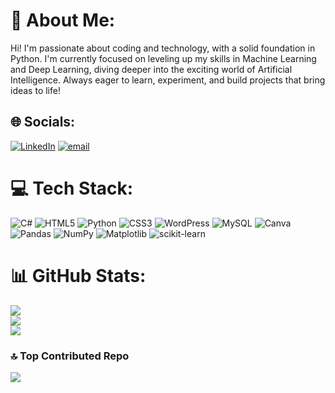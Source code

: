 # 💫 About Me:
Hi!
I'm passionate about coding and technology, with a solid foundation in Python. I'm currently focused on leveling up my skills in Machine Learning and Deep Learning, diving deeper into the exciting world of Artificial Intelligence. Always eager to learn, experiment, and build projects that bring ideas to life!


## 🌐 Socials:
[![LinkedIn](https://img.shields.io/badge/LinkedIn-%230077B5.svg?logo=linkedin&logoColor=white)](https://linkedin.com/in/https://www.linkedin.com/in/fatemeh-habibzadeh-heris/) [![email](https://img.shields.io/badge/Email-D14836?logo=gmail&logoColor=white)](mailto:fhabibzadehh@gmail.com) 

# 💻 Tech Stack:
![C#](https://img.shields.io/badge/c%23-%23239120.svg?style=for-the-badge&logo=csharp&logoColor=white) ![HTML5](https://img.shields.io/badge/html5-%23E34F26.svg?style=for-the-badge&logo=html5&logoColor=white) ![Python](https://img.shields.io/badge/python-3670A0?style=for-the-badge&logo=python&logoColor=ffdd54) ![CSS3](https://img.shields.io/badge/css3-%231572B6.svg?style=for-the-badge&logo=css3&logoColor=white) ![WordPress](https://img.shields.io/badge/WordPress-%23117AC9.svg?style=for-the-badge&logo=WordPress&logoColor=white) ![MySQL](https://img.shields.io/badge/mysql-4479A1.svg?style=for-the-badge&logo=mysql&logoColor=white) ![Canva](https://img.shields.io/badge/Canva-%2300C4CC.svg?style=for-the-badge&logo=Canva&logoColor=white) ![Pandas](https://img.shields.io/badge/pandas-%23150458.svg?style=for-the-badge&logo=pandas&logoColor=white) ![NumPy](https://img.shields.io/badge/numpy-%23013243.svg?style=for-the-badge&logo=numpy&logoColor=white) ![Matplotlib](https://img.shields.io/badge/Matplotlib-%23ffffff.svg?style=for-the-badge&logo=Matplotlib&logoColor=black) ![scikit-learn](https://img.shields.io/badge/scikit--learn-%23F7931E.svg?style=for-the-badge&logo=scikit-learn&logoColor=white)
# 📊 GitHub Stats:
![](https://github-readme-stats.vercel.app/api?username=fatemeh-habibzadeh&theme=dark&hide_border=false&include_all_commits=false&count_private=false)<br/>
![](https://nirzak-streak-stats.vercel.app/?user=fatemeh-habibzadeh&theme=dark&hide_border=false)<br/>
![](https://github-readme-stats.vercel.app/api/top-langs/?username=fatemeh-habibzadeh&theme=dark&hide_border=false&include_all_commits=false&count_private=false&layout=compact)

### 🔝 Top Contributed Repo
![](https://github-contributor-stats.vercel.app/api?username=fatemeh-habibzadeh&limit=5&theme=dark&combine_all_yearly_contributions=true)

<!-- Proudly created with GPRM ( https://gprm.itsvg.in ) -->
